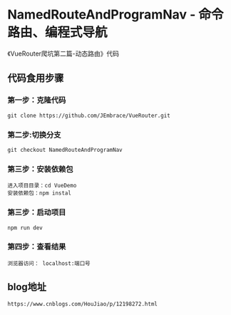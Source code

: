 # NamedRouteAndProgramNav - 命令路由、编程式导航
《VueRouter爬坑第二篇-动态路由》代码    
## 代码食用步骤     
### 第一步：克隆代码     
	git clone https://github.com/JEmbrace/VueRouter.git 	
### 第二步:切换分支     
    git checkout NamedRouteAndProgramNav
### 第三步：安装依赖包    
	进入项目目录：cd VueDemo    
	安装依赖包：npm instal        
### 第三步：启动项目    
	npm run dev
### 第四步：查看结果     
	浏览器访问： localhost:端口号    
## blog地址    
	https://www.cnblogs.com/HouJiao/p/12198272.html
